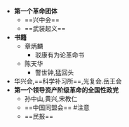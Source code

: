 - **第一个革命团体**
	- ==兴中会==
	- ==武装起义==
- **书籍**
	- 章炳麟
		- 驳康有为论革命书
	- 陈天华
		- 警世钟,猛回头
- 华兴会,==科学补习所==,光复会.岳王会
- **第一个领导资产阶级革命的全国性政党**
	- 孙中山,黄兴,宋教仁
	- ==中国同盟会== #注意 
	- ==民报==
